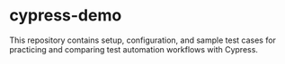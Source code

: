 # cypress-demo
This repository contains setup, configuration, and sample test cases for practicing and comparing test automation workflows with Cypress.

